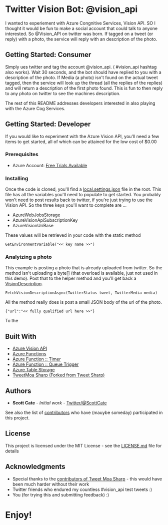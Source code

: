 # Twitter Vision Bot: @vision_api

I wanted to experiement with Azure Congnitive Services, Vision API. SO I thought it would be fun to make a social account that could talk to anyone interested. So @Vision_API on twitter was born. If tagged on a tweet (or reply) with a photo, the service will reply with an description of the photo.

## Getting Started: Consumer

Simply ues twitter and tag the account @vision_api. ( #vision_api hashtag also works). Wait 30 seconds, and the bot should have replied to you with a description of the photo. If Media (a photo) isn't found on the actual tweet tagged, then the service will look up the thread (all the replies of the replies) and will return a description of the first photo found. This is fun to then reply to any photo on twitter to see the machines description.

The rest of this README addresses developers interested in also playing with the Azure Cog Services.

## Getting Started: Developer

If you would like to experiment with the Azure Vision API, you'll need a few items to get started, all of which can be attained for the low cost of $0.00

### Prerequisites

* Azure Account: [Free Trials Available](https://cda.ms/nR "Free or Paid")

### Installing

Once the code is cloned, you'll find a [local.settings.json](https://github.com/scottcate/vision_api/blob/master/src/local.settings.json) file in the root. This file has all the variables you'll need to populate to get started. You probably won't need to post results back to twitter, if you're just trying to use the Vision API. So the three keys you'll want to complete are ...


* AzureWebJobsStorage
* AzureVisionApiSubscriptionKey
* AzureVisionUriBase

These values will be retrieved in your code with the static method

```
GetEnvironmentVariable("<< key name >>")
```

### Analyizing a photo

This example is posting a photo that is already uploaded from twitter. So the method isn't uploading a byte[] (that overload is available, just not used in this demo). Post that to the helper method and you'll get back a [VisionDescription](https://github.com/scottcate/vision_api/blob/master/src/Models/VisionDescription.cs).

```
FetchVisionDescriptionAsync(TwitterStatus tweet, TwitterMedia media)
```

All the method really does is post a small JSON body of the url of the photo.

```
{"url":"<< fully qualified url here >>"}
```

To the 

## Built With

* [Azure Vision API](https://cda.ms/n2)
* [Azure Functions](https://cda.ms/nM)
* [Azure Function :: Timer](https://cda.ms/nN)
* [Azure Function :: Queue Trigger](https://cda.ms/nP)
* [Azure Table Storage](http://https//cda.ms/nQ)
* [TweetMoa Sharp (Forked from Tweet Sharp)](https://github.com/Yortw/tweetmoasharp)


## Authors

* **Scott Cate** - *Initial work* - [Twitter/@ScottCate](https://twitter.com/scottcate)

See also the list of [contributors](https://github.com/scottcate/vision_api/graphs/contributors) who have (mauybe someday) participated in this project.

## License

This project is licensed under the MIT License - see the [LICENSE.md](LICENSE.md) file for details

## Acknowledgments

* Special thanks to the [contributors of Tweet Moa Sharp](https://github.com/Yortw/tweetmoasharp/graphs/contributors) - this would have been much harder without their work
* Twitter friends who endured my countless #vision_api test tweets :)
* You (for trying this and submitting feedback) :)

# Enjoy!

